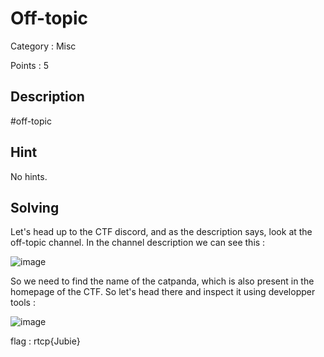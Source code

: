 # Off-topic

Category : Misc

Points : 5

## Description

#off-topic

## Hint

No hints.

## Solving

Let's head up to the CTF discord, and as the description says, look at the off-topic channel. In the channel description we can see this :

![image](https://user-images.githubusercontent.com/57148042/73140408-d1e63680-4078-11ea-83b6-8e71a05edc3c.png)

So we need to find the name of the catpanda, which is also present in the homepage of the CTF. So let's head there and inspect it using developper tools :

![image](https://user-images.githubusercontent.com/57148042/73140422-00641180-4079-11ea-9e13-24cff1aa1615.png)

flag : rtcp{Jubie}
